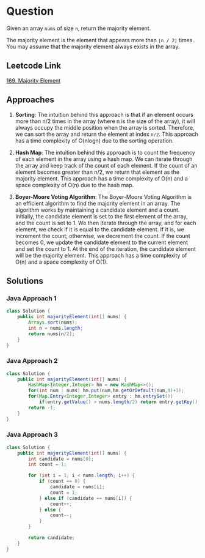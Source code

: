 # Question

Given an array `nums` of size `n`, return the majority element.

The majority element is the element that appears more than `⌊n / 2⌋` times. You may assume that the majority element always exists in the array.

## Leetcode Link

[169. Majority Element](https://leetcode.com/problems/majority-element/)

## Approaches

1. **Sorting**: The intuition behind this approach is that if an element occurs more than n/2 times in the array (where n is the size of the array), it will always occupy the middle position when the array is sorted. Therefore, we can sort the array and return the element at index `n/2`. This approach has a time complexity of O(nlogn) due to the sorting operation.

2. **Hash Map**: The intuition behind this approach is to count the frequency of each element in the array using a hash map. We can iterate through the array and keep track of the count of each element. If the count of an element becomes greater than n/2, we return that element as the majority element. This approach has a time complexity of O(n) and a space complexity of O(n) due to the hash map.

3. **Boyer-Moore Voting Algorithm**: The Boyer-Moore Voting Algorithm is an efficient algorithm to find the majority element in an array. The algorithm works by maintaining a candidate element and a count. Initially, the candidate element is set to the first element of the array, and the count is set to 1. We then iterate through the array, and for each element, we check if it is equal to the candidate element. If it is, we increment the count; otherwise, we decrement the count. If the count becomes 0, we update the candidate element to the current element and set the count to 1. At the end of the iteration, the candidate element will be the majority element. This approach has a time complexity of O(n) and a space complexity of O(1).

## Solutions

### Java Approach 1

```java
class Solution {
    public int majorityElement(int[] nums) {
        Arrays.sort(nums);
        int n = nums.length;
        return nums[n/2];
    }
}
```

### Java Approach 2

```java
class Solution {
    public int majorityElement(int[] nums) {
        HashMap<Integer,Integer> hm = new HashMap<>();
        for(int num : nums) hm.put(num,hm.getOrDefault(num,0)+1);
        for(Map.Entry<Integer,Integer> entry : hm.entrySet())
            if(entry.getValue() > nums.length/2) return entry.getKey();
        return -1;
    }
}
```

### Java Approach 3

```java
class Solution {
    public int majorityElement(int[] nums) {
        int candidate = nums[0];
        int count = 1;

        for (int i = 1; i < nums.length; i++) {
            if (count == 0) {
                candidate = nums[i];
                count = 1;
            } else if (candidate == nums[i]) {
                count++;
            } else {
                count--;
            }
        }

        return candidate;
    }
}
```
